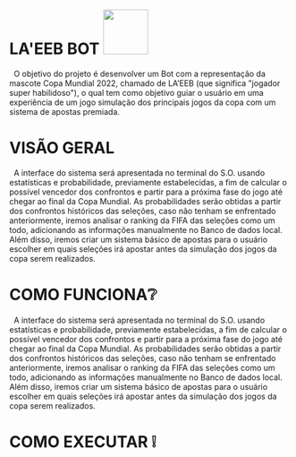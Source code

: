 # LA'EEB BOT <img src="https://image.jimcdn.com/app/cms/image/transf/dimension=328x10000:format=png/path/s6d54c624f88c95ec/image/i8f83a3fff45b76f8/version/1655735029/la-eeb-2022.png" width=80px> 

&nbsp;  O objetivo do projeto é desenvolver um Bot com a representação da mascote Copa Mundial 2022, chamado de LA’EEB (que significa "jogador super habilidoso"), o qual tem como objetivo guiar o usuário em uma experiência de um jogo simulação dos principais jogos da copa com um sistema de apostas premiada.

# VISÃO GERAL 
&nbsp;  A interface do sistema será apresentada no terminal do S.O. usando estatísticas e probabilidade, previamente estabelecidas, a fim de calcular o possível vencedor dos confrontos e partir para a próxima fase do jogo até chegar ao final da Copa Mundial. As probabilidades serão obtidas a partir dos confrontos históricos das seleções, caso não tenham se enfrentado anteriormente, iremos analisar o ranking da FIFA das seleções como um todo, adicionando as informações manualmente no Banco de dados local. Além disso, iremos criar um sistema básico de apostas para o usuário escolher em quais seleções irá apostar antes da simulação dos jogos da copa serem realizados.

#  COMO FUNCIONA❔

&nbsp;  A interface do sistema será apresentada no terminal do S.O. usando estatísticas e probabilidade, previamente estabelecidas, a fim de calcular o possível vencedor dos confrontos e partir para a próxima fase do jogo até chegar ao final da Copa Mundial. As probabilidades serão obtidas a partir dos confrontos históricos das seleções, caso não tenham se enfrentado anteriormente, iremos analisar o ranking da FIFA das seleções como um todo, adicionando as informações manualmente no Banco de dados local. Além disso, iremos criar um sistema básico de apostas para o usuário escolher em quais seleções irá apostar antes da simulação dos jogos da copa serem realizados.

# COMO EXECUTAR ❕

&nbsp; 




 
